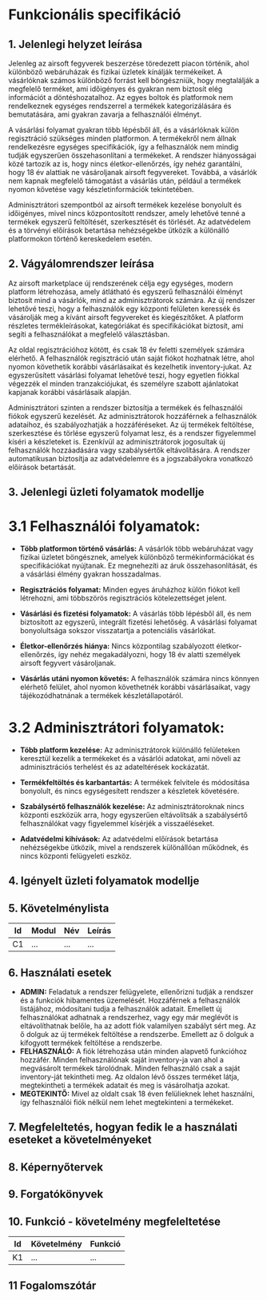 # Funkcionális specifikáció

## 1. Jelenlegi helyzet leírása

Jelenleg az airsoft fegyverek beszerzése töredezett piacon történik, ahol különböző webáruházak és fizikai üzletek kínálják termékeiket. A vásárlóknak számos különböző forrást kell böngészniük, hogy megtalálják a megfelelő terméket, ami időigényes és gyakran nem biztosít elég információt a döntéshozatalhoz. Az egyes boltok és platformok nem rendelkeznek egységes rendszerrel a termékek kategorizálására és bemutatására, ami gyakran zavarja a felhasználói élményt.

A vásárlási folyamat gyakran több lépésből áll, és a vásárlóknak külön regisztráció szükséges minden platformon. A termékekről nem állnak rendelkezésre egységes specifikációk, így a felhasználók nem mindig tudják egyszerűen összehasonlítani a termékeket. A rendszer hiányosságai közé tartozik az is, hogy nincs életkor-ellenőrzés, így nehéz garantálni, hogy 18 év alattiak ne vásároljanak airsoft fegyvereket. Továbbá, a vásárlók nem kapnak megfelelő támogatást a vásárlás után, például a termékek nyomon követése vagy készletinformációk tekintetében.

Adminisztrátori szempontból az airsoft termékek kezelése bonyolult és időigényes, mivel nincs központosított rendszer, amely lehetővé tenné a termékek egyszerű feltöltését, szerkesztését és törlését. Az adatvédelem és a törvényi előírások betartása nehézségekbe ütközik a különálló platformokon történő kereskedelem esetén.

## 2. Vágyálomrendszer leírása

Az airsoft marketplace új rendszerének célja egy egységes, modern platform létrehozása, amely átlátható és egyszerű felhasználói élményt biztosít mind a vásárlók, mind az adminisztrátorok számára. Az új rendszer lehetővé teszi, hogy a felhasználók egy központi felületen keressék és vásárolják meg a kívánt airsoft fegyvereket és kiegészítőket. A platform részletes termékleírásokat, kategóriákat és specifikációkat biztosít, ami segíti a felhasználókat a megfelelő választásban.

Az oldal regisztrációhoz kötött, és csak 18 év feletti személyek számára elérhető. A felhasználók regisztráció után saját fiókot hozhatnak létre, ahol nyomon követhetik korábbi vásárlásaikat és kezelhetik inventory-jukat. Az egyszerűsített vásárlási folyamat lehetővé teszi, hogy egyetlen fiókkal végezzék el minden tranzakciójukat, és személyre szabott ajánlatokat kapjanak korábbi vásárlásaik alapján.

Adminisztrátori szinten a rendszer biztosítja a termékek és felhasználói fiókok egyszerű kezelését. Az adminisztrátorok hozzáférnek a felhasználók adataihoz, és szabályozhatják a hozzáféréseket. Az új termékek feltöltése, szerkesztése és törlése egyszerű folyamat lesz, és a rendszer figyelemmel kíséri a készleteket is. Ezenkívül az adminisztrátorok jogosultak új felhasználók hozzáadására vagy szabálysértők eltávolítására. A rendszer automatikusan biztosítja az adatvédelemre és a jogszabályokra vonatkozó előírások betartását.

## 3. Jelenlegi üzleti folyamatok modellje

# 3.1 Felhasználói folyamatok:

+ **Több platformon történő vásárlás:** A vásárlók több webáruházat vagy fizikai üzletet böngésznek, amelyek különböző termékinformációkat és specifikációkat nyújtanak. Ez megnehezíti az áruk összehasonlítását, és a vásárlási élmény gyakran hosszadalmas.

+ **Regisztrációs folyamat:** Minden egyes áruházhoz külön fiókot kell létrehozni, ami többszörös regisztrációs kötelezettséget jelent.

+ **Vásárlási és fizetési folyamatok:** A vásárlás több lépésből áll, és nem biztosított az egyszerű, integrált fizetési lehetőség. A vásárlási folyamat bonyolultsága sokszor visszatartja a potenciális vásárlókat.

+ **Életkor-ellenőrzés hiánya:** Nincs központilag szabályozott életkor-ellenőrzés, így nehéz megakadályozni, hogy 18 év alatti személyek airsoft fegyvert vásároljanak.

+ **Vásárlás utáni nyomon követés:** A felhasználók számára nincs könnyen elérhető felület, ahol nyomon követhetnék korábbi vásárlásaikat, vagy tájékozódhatnának a termékek készletállapotáról.

# 3.2 Adminisztrátori folyamatok:

+ **Több platform kezelése:** Az adminisztrátorok különálló felületeken keresztül kezelik a termékeket és a vásárlói adatokat, ami növeli az adminisztrációs terhelést és az adateltérések kockázatát.

+ **Termékfeltöltés és karbantartás:** A termékek felvitele és módosítása bonyolult, és nincs egységesített rendszer a készletek követésére.

+ **Szabálysértő felhasználók kezelése:** Az adminisztrátoroknak nincs központi eszközük arra, hogy egyszerűen eltávolítsák a szabálysértő felhasználókat vagy figyelemmel kísérjék a visszaéléseket.

+ **Adatvédelmi kihívások:** Az adatvédelmi előírások betartása nehézségekbe ütközik, mivel a rendszerek különállóan működnek, és nincs központi felügyeleti eszköz.

## 4. Igényelt üzleti folyamatok modellje

## 5. Követelménylista

| Id | Modul | Név | Leírás |
| :---: | --- | --- | --- |
| C1 | ...| ... | ... |

## 6. Használati esetek

+ **ADMIN:** Feladatuk a rendszer felügyelete, ellenőrizni tudják a rendszer és a funkciók hibamentes üzemelését. Hozzáférnek a felhasználók listájához, módosítani tudja a felhasználók adatait. Emellett új felhasználókat adhatnak a rendszerhez, vagy egy már meglévőt is eltávolíthatnak belőle, ha az adott fiók valamilyen szabályt sért meg. Az ő dolguk az új termékek feltöltése a rendszerbe. Emellett az ő dolguk a kifogyott termékek feltöltése a rendszerbe.
+ **FELHASZNÁLÓ:** A fiók létrehozása után minden alapvető funkcióhoz hozzáfér. Minden felhasználónak saját inventory-ja van ahol a megvásárolt termékek tárolódnak. Minden felhasználó csak a saját inventory-ját tekintheti meg. Az oldalon lévő összes terméket látja, megtekintheti a termékek adatait és meg is vásárolhatja azokat. 
+ **MEGTEKINTŐ:** Mivel az oldalt csak 18 éven felülieknek lehet használni, így felhasználói fiók nélkül nem lehet megtekinteni a termékeket.

## 7. Megfeleltetés, hogyan fedik le a használati eseteket a követelményeket

## 8. Képernyőtervek

## 9. Forgatókönyvek

## 10. Funkció - követelmény megfeleltetése

| Id | Követelmény | Funkció |
| :---: | --- | --- |
| K1 | ... | ... |

## 11 Fogalomszótár

